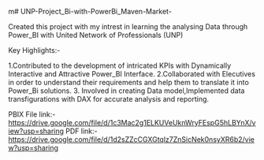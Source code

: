 m# UNP-Project_Bi-with-PowerBi_Maven-Market-

Created this project with my intrest in learning the analysing Data through Power_BI with United Network of Professionals (UNP)

Key Highlights:-

1.Contributed to the development of intricated KPIs with Dynamically Interactive and Attractive Power_BI Interface.
2.Collaborated with Elecutives in order to understand their requirements and help them to translate it into Power_Bi solutions.
3. Involved in creating Data model,Implemented data transfigurations with DAX for accurate analysis and reporting.

PBIX File link:-https://drive.google.com/file/d/1c3Mac2g1ELKUVeUknWryFEspG5hLBYnX/view?usp=sharing
PDF link:-https://drive.google.com/file/d/1d2sZZcCGXGtqlz7ZnSicNek0nsyXR6b2/view?usp=sharing
